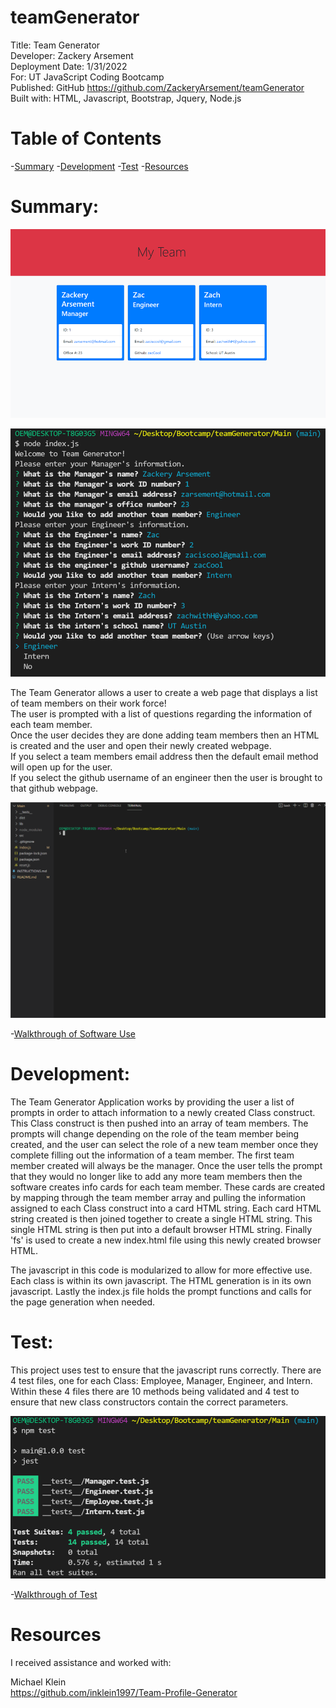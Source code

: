 # teamGenerator
Title: Team Generator \
Developer: Zackery Arsement \
Deployment Date:  1/31/2022 \
For:  UT JavaScript Coding Bootcamp \
Published: GitHub <https://github.com/ZackeryArsement/teamGenerator> \
Built with: HTML, Javascript, Bootstrap, Jquery, Node.js

# Table of Contents

-[Summary](#summary)
-[Development](#development)
-[Test](#test)
-[Resources](#resources)

# Summary: 

![Generated HTML](https://github.com/ZackeryArsement/teamGenerator/blob/main/Assets/images/teamGeneratorPage.png)

![Example of Prompts](https://github.com/ZackeryArsement/teamGenerator/blob/main/Assets/images/teamGeneratorTerminal.png)

The Team Generator allows a user to create a web page that displays a list of team members on their work force! \
The user is prompted with a list of questions regarding the information of each team member. \
Once the user decides they are done adding team members then an HTML is created and the user and open their newly created webpage. \
If you select a team members email address then the default email method will open up for the user. \
If you select the github username of an engineer then the user is brought to that github webpage.

![Gif of Use](https://github.com/ZackeryArsement/teamGenerator/blob/main/Assets/images/teamGenerator.gif)

-[Walkthrough of Software Use](https://watch.screencastify.com/v/K6KZiN9TaikPg7X2CTBq)

# Development:
The Team Generator Application works by providing the user a list of prompts in order to attach information to a newly created Class construct. This Class construct is then pushed into an array of team members. The prompts will change depending on the role of the team member being created, and the user can select the role of a new team member once they complete filling out the information of a team member. The first team member created will always be the manager. Once the user tells the prompt that they would no longer like to add any more team members then the software creates info cards for each team member. These cards are created by mapping through the team member array and pulling the information assigned to each Class construct into a card HTML string. Each card HTML string created is then joined together to create a single HTML string. This single HTML string is then put into a default browser HTML string. Finally 'fs' is used to create a new index.html file using this newly created browser HTML.

The javascript in this code is modularized to allow for more effective use. Each class is within its own javascript. The HTML generation is in its own javascript. Lastly the index.js file holds the prompt functions and calls for the page generation when needed.

# Test:

This project uses test to ensure that the javascript runs correctly. There are 4 test files, one for each Class: Employee, Manager, Engineer, and Intern. Within these 4 files there are 10 methods being validated and 4 test to ensure that new class constructors contain the correct parameters.

![Error Test](https://github.com/ZackeryArsement/teamGenerator/blob/main/Assets/images/teamGeneratorTest.png)

-[Walkthrough of Test](https://watch.screencastify.com/v/0E0S1uur7yq5QagP5QGl)

# Resources

I received assistance and worked with:

Michael Klein \
<https://github.com/inklein1997/Team-Profile-Generator>